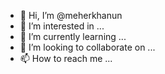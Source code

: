 - 👋 Hi, I’m @meherkhanun
- 👀 I’m interested in ...
- 🌱 I’m currently learning ...
- 💞️ I’m looking to collaborate on ...
- 📫 How to reach me ...

<!---
meherkhanun/meherkhanun is a ✨ special ✨ repository because its `README.md` (this file) appears on your GitHub profile.
You can click the Preview link to take a look at your changes.
--->
